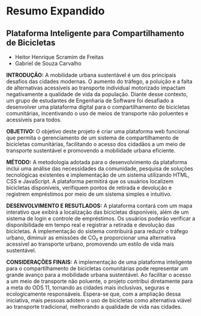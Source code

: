 # Resumo Expandido

## Plataforma Inteligente para Compartilhamento de Bicicletas
- Heitor Henrique Scramim de Freitas
- Gabriel de Souza Carvalho

**INTRODUÇÃO:** A mobilidade urbana sustentável é um dos principais desafios das cidades modernas. O aumento do tráfego, a poluição e a falta de alternativas acessíveis ao transporte individual motorizado impactam negativamente a qualidade de vida da população. Diante desse contexto, um grupo de estudantes de Engenharia de Software foi desafiado a desenvolver uma plataforma digital para o compartilhamento de bicicletas comunitárias, incentivando o uso de meios de transporte não poluentes e acessíveis para todos.

**OBJETIVO:** O objetivo deste projeto é criar uma plataforma web funcional que permita o gerenciamento de um sistema de compartilhamento de bicicletas comunitárias, facilitando o acesso dos cidadãos a um meio de transporte sustentável e promovendo a mobilidade urbana eficiente. 

**MÉTODO:** A metodologia adotada para o desenvolvimento da plataforma inclui uma análise das necessidades da comunidade, pesquisa de soluções tecnológicas existentes e implementação de um sistema utilizando HTML, CSS e JavaScript. A plataforma permitirá que os usuários localizem bicicletas disponíveis, verifiquem pontos de retirada e devolução e registrem empréstimos por meio de um sistema simples e intuitivo.

**DESENVOLVIMENTO E RESUTLADOS:** A plataforma contará com um mapa interativo que exibirá a localização das bicicletas disponíveis, além de um sistema de login e controle de empréstimos. Os usuários poderão verificar a disponibilidade em tempo real e registrar a retirada e devolução das bicicletas. A implementação do sistema contribuirá para reduzir o tráfego urbano, diminuir as emissões de CO₂ e proporcionar uma alternativa acessível ao transporte urbano, promovendo um estilo de vida mais sustentável.

**CONSIDERAÇÕES FINAIS:** A implementação de uma plataforma inteligente para o compartilhamento de bicicletas comunitárias pode representar um grande avanço para a mobilidade urbana sustentável. Ao facilitar o acesso a um meio de transporte não poluente, o projeto contribui diretamente para a meta do ODS 11, tornando as cidades mais inclusivas, seguras e ecologicamente responsáveis. Espera-se que, com a ampliação dessa iniciativa, mais pessoas adotem o uso de bicicletas como alternativa viável ao transporte tradicional, melhorando a qualidade de vida nas cidades.